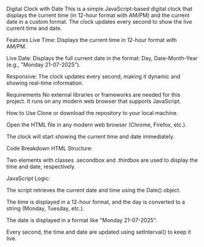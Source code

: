 Digital Clock with Date
This is a simple JavaScript-based digital clock that displays the current time (in 12-hour format with AM/PM) and the current date in a custom format. The clock updates every second to show the live current time and date.

Features
Live Time: Displays the current time in 12-hour format with AM/PM.

Live Date: Displays the full current date in the format: Day, Date-Month-Year (e.g., "Monday 21-07-2025").

Responsive: The clock updates every second, making it dynamic and showing real-time information.

Requirements
No external libraries or frameworks are needed for this project. It runs on any modern web browser that supports JavaScript.

How to Use
Clone or download the repository to your local machine.

Open the HTML file in any modern web browser (Chrome, Firefox, etc.).

The clock will start showing the current time and date immediately.

Code Breakdown
HTML Structure:

Two elements with classes .secondbox and .thirdbox are used to display the time and date, respectively.

JavaScript Logic:

The script retrieves the current date and time using the Date() object.

The time is displayed in a 12-hour format, and the day is converted to a string (Monday, Tuesday, etc.).

The date is displayed in a format like "Monday 21-07-2025".

Every second, the time and date are updated using setInterval() to keep it live.

